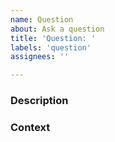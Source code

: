 ```yaml
---
name: Question
about: Ask a question
title: 'Question: '
labels: 'question'
assignees: ''

---
```


### Description
<!-- Please describe or ask your question here -->

### Context
<!-- Please describe what happend to make you write this question -->

